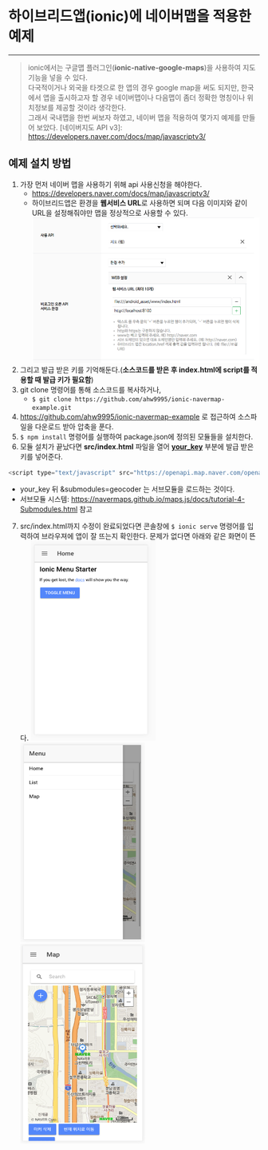 # 하이브리드앱(ionic)에 네이버맵을 적용한 예제
* * *


> ionic에서는 구글맵 플러그인(**ionic-native-google-maps**)을 사용하여 지도 기능을 넣을 수 있다.  
다국적이거나 외국을 타겟으로 한 앱의 경우 google map을 써도 되지만, 한국에서 앱을 출시하고자 할 경우 네이버맵이나 다음맵이 좀더 정확한 명칭이나 위치정보를 제공할 것이라 생각한다.  
그래서 국내맵을 한번 써보자 하였고, 네이버 맵을 적용하여 몇가지 예제를 만들어 보았다.
[네이버지도 API v3]: https://developers.naver.com/docs/map/javascriptv3/


## 예제 설치 방법
1. 가장 먼저 네이버 맵을 사용하기 위해 api 사용신청을 해야한다.
    - https://developers.naver.com/docs/map/javascriptv3/
    - 하이브리드앱은 환경을 **웹서비스 URL**로 사용하면 되며 다음 이미지와 같이 URL을 설정해줘야만 맵을 정상적으로 사용할 수 있다.
    <img src="md_image/navermap_setup.png"></img>
2. 그리고 발급 받은 키를 기억해둔다.(__소스코드를 받은 후 index.html에 script를 적용할 때 발급 키가 필요함__)
3. git clone 명령어를 통해 소스코드를 복사하거나,
    - ```$ git clone https://github.com/ahw9995/ionic-navermap-example.git ```
4. https://github.com/ahw9995/ionic-navermap-example 로 접근하여 소스파일을 다운로드 받아 압축을 푼다.
5. ```$ npm install``` 명령어를 실행하여 package.json에 정의된 모듈들을 설치한다.
6. 모듈 설치가 끝났다면 **src/index.html** 파일을 열어 <u>**your_key**</u> 부분에 발급 받은 키를 넣어준다.
```c
<script type="text/javascript" src="https://openapi.map.naver.com/openapi/v3/maps.js?clientId=your_key&submodules=geocoder"></script>
```
- your_key 뒤 &submodules=geocoder 는 서브모듈을 로드하는 것이다.
- 서브모듈 시스템: https://navermaps.github.io/maps.js/docs/tutorial-4-Submodules.html 참고

7. src/index.html까지 수정이 완료되었다면 콘솔창에 ```$ ionic serve``` 명령어를 입력하여 브라우져에 앱이 잘 뜨는지 확인한다. 문제가 없다면 아래와 같은 화면이 뜬다.
<img src="md_image/app_screen.png" width="250" height="400"></img><img src="md_image/app_menu.png" width="250" height="400"></img><img src="md_image/app_map.png" width="250" height="400"></img>
